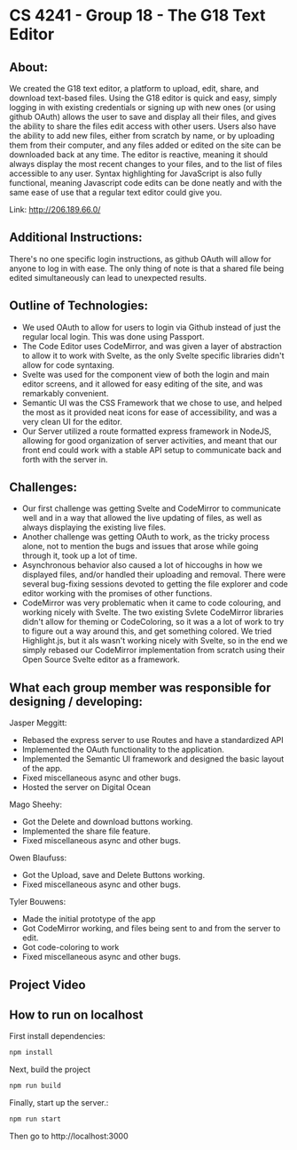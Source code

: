 # CS 4241 - Group 18 - The G18 Text Editor

## About:
We created the G18 text editor, a platform to upload, edit, share, and download text-based files.
Using the G18 editor is quick and easy, simply logging in with existing credentials or signing up with new ones (or using github OAuth)
allows the user to save and display all their files, and gives the ability to share the files edit access with other users. Users also have the ability to add new files, either from scratch by name, or by uploading them from their computer, and any files added or edited on the site can be downloaded back at any time. The editor is reactive, meaning it should always display the most recent changes to your files, and to the list of files accessible to any user. Syntax highlighting for JavaScript is also fully functional, meaning Javascript code edits can be done neatly and with the same ease of use that a regular text editor could give you.

Link: http://206.189.66.0/

## Additional Instructions:
There's no one specific login instructions, as github OAuth will allow for anyone to log in with ease.
The only thing of note is that a shared file being edited simultaneously can lead to unexpected results.  

## Outline of Technologies:
- We used OAuth to allow for users to login via Github instead of just the regular local login. This was done using Passport.
- The Code Editor uses CodeMirror, and was given a layer of abstraction to allow it to work with Svelte, as the only Svelte specific libraries didn't allow for code syntaxing.
- Svelte was used for the component view of both the login and main editor screens, and it allowed for easy editing of the site, and was remarkably convenient.
- Semantic UI was the CSS Framework that we chose to use, and helped the most as it provided neat icons for ease of accessibility, and was a very clean UI for the editor.
- Our Server utilized a route formatted express framework in NodeJS, allowing for good organization of server activities, and meant that our front end could work with a stable API setup to communicate back and forth with the server in.

## Challenges:
- Our first challenge was getting Svelte and CodeMirror to communicate well and in a way that allowed the live updating of files, as well as always displaying the existing live files.
- Another challenge was getting OAuth to work, as the tricky process alone, not to mention the bugs and issues that arose while going through it, took up a lot of time.
- Asynchronous behavior also caused a lot of hiccoughs in how we displayed files, and/or handled their uploading and removal. There were several bug-fixing sessions devoted to getting the file explorer and code editor working with the promises of other functions.
- CodeMirror was very problematic when it came to code colouring, and working nicely with Svelte. The two existing Svlete CodeMirror libraries didn't allow for theming or CodeColoring, so it was a a lot of work to try to figure out a way around this, and get something colored. We tried Highlight.js, but it als wasn't working nicely with Svelte, so in the end we simply rebased our CodeMirror implementation from scratch using their Open Source Svelte editor as a framework.

## What each group member was responsible for designing / developing:
Jasper Meggitt:
  - Rebased the express server to use Routes and have a standardized API
  - Implemented the OAuth functionality to the application.
  - Implemented the Semantic UI framework and designed the basic layout of the app.
  - Fixed miscellaneous async and other bugs.
  - Hosted the server on Digital Ocean

Mago Sheehy:
  - Got the Delete and download buttons working.
  - Implemented the share file feature.
  - Fixed miscellaneous async and other bugs.

Owen Blaufuss:
  - Got the Upload, save and Delete Buttons working.
  - Fixed miscellaneous async and other bugs.

Tyler Bouwens:
  - Made the initial prototype of the app
  - Got CodeMirror working, and files being sent to and from the server to edit.
  - Got code-coloring to work
  - Fixed miscellaneous async and other bugs.

## Project Video
<PLACEHOLDER>

## How to run on localhost

First install dependencies:
```sh
npm install
```

Next, build the project
```sh
npm run build
```
Finally, start up the server.:
```sh
npm run start
```

Then go to http://localhost:3000
